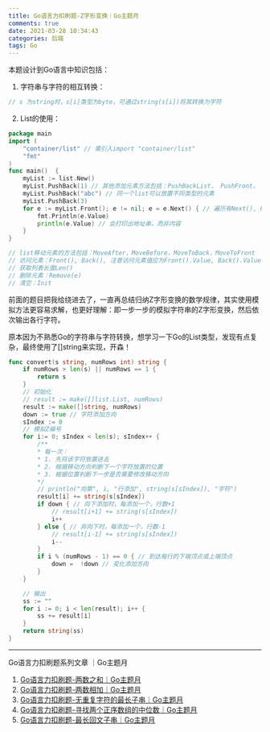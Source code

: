 ```yaml
---
title: Go语言力扣刷题-Z字形变换｜Go主题月
comments: true
date: 2021-03-28 10:34:43
categories: 后端
tags: Go
---
```




本题设计到Go语言中知识包括：

1. 字符串与字符的相互转换：

```go
// s 为string时，s[i]类型为byte，可通过string(s[i])将其转换为字符
```

2. List的使用： 

```go
package main
import (
    "container/list" // 需引入import "container/list"
    "fmt"
)
func main()  {
	myList := list.New()
    myList.PushBack(1) // 其他添加元素方法包括：PushBackList， PushFront， PushFrontList， InsertAfter， InsertBefore
    myList.PushBack("abc") // 同一个list可以放置不同类型的元素
    myList.PushBack(3)
    for e := myList.Front(); e != nil; e = e.Next() { // 遍历有Next(), Prev()
		fmt.Println(e.Value)
		println(e.Value) // 会打印出地址串，而非内容
	}	
}

// list移动元素的方法包括：MoveAfter，MoveBefore，MoveToBack，MoveToFront
// 访问元素：Front(), Back(), 注意访问元素值应为Front().Value, Back().Value
// 获取列表长度Len()
// 删除元素：Remove(e)
// 清空：Init
```

前面的题目把我给绕进去了，一直再总结归纳Z字形变换的数学规律，其实使用模拟方法更容易求解，也更好理解：即一步一步的模拟字符串的Z字形变换，然后依次输出各行字符。

原本因为不熟悉Go的字符串与字符转换，想学习一下Go的List类型，发现有点复杂，最终使用了[]string来实现，开森！

```go
func convert(s string, numRows int) string {
	if numRows > len(s) || numRows == 1 {
		return s
	}
	// 初始化
	// result := make([]list.List, numRows)
	result := make([]string, numRows)
	down := true // 字符添加方向
	sIndex := 0
	// 模拟Z编号
	for i:= 0; sIndex < len(s); sIndex++ {
        /**
        * 每一次：
        * 1. 先将该字符放置进去
        * 2. 根据移动方向判断下一个字符放置的位置
        * 3. 根据位置判断下一步是否需要修改移动方向
        */
		// println("向第", i, "行添加", string(s[sIndex]), "字符")
		result[i] += string(s[sIndex])
		if down { // 向下添加时，每添加一个，行数+1
			// result[i+1] += string(s[sIndex])
			i++
		} else { // 非向下时，每添加一个，行数-1
			// result[i-1] += string(s[sIndex])
			i--
		}
		if i % (numRows - 1) == 0 { // 到达每行的下端顶点或上端顶点
			down =  !down // 变化添加方向
		}
	}

	// 输出
	ss := ""
	for i := 0; i < len(result); i++ {
		ss += result[i]
	}
	return string(ss)
}
```



------

Go语言力扣刷题系列文章 ｜Go主题月

1. [Go语言力扣刷题-两数之和｜Go主题月](https://juejin.cn/post/6942846978107637767)
2. [Go语言力扣刷题-两数相加｜Go主题月](https://juejin.cn/post/6943102071000268814)
3. [Go语言力扣刷题-无重复字符的最长子串｜Go主题月](https://juejin.cn/post/6943487306988797982)
4. [Go语言力扣刷题-寻找两个正序数组的中位数｜Go主题月](https://juejin.cn/post/6943845806420000782)
5. [Go语言力扣刷题-最长回文子串｜Go主题月](https://juejin.cn/post/6944506513834639368)
